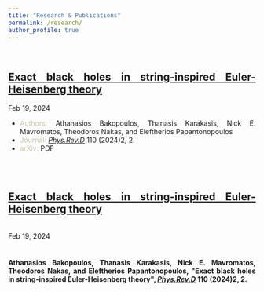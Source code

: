 ```yaml
---
title: "Research & Publications"
permalink: /research/
author_profile: true
---
```


<br>

<!-- For proper citations, refer [INSPIRE-HEP](https://inspirehep.net/authors/1613452?ui-citation-summary=true)
<br>
<br> -->

<div align="justify">

<h2><a href="https://arxiv.org/abs/2402.12459">Exact black holes in string-inspired Euler-Heisenberg theory</a></h2>
<i class="fa fa-fw fa-calendar"></i> Feb 19, 2024
<br> 
<ul>
  <li><span style="color:#c9c2a7;">Authors:</span> Athanasios Bakopoulos, Thanasis Karakasis, Nick E. Mavromatos, Theodoros Nakas, and Eleftherios Papantonopoulos</li>
  <li><span style="color:#c9c2a7;">Journal:</span> <i><u>Phys.Rev.D</u></i> 110 (2024)2, 2. </li>
  <li><span style="color:#c9c2a7;">arXiv:</span> PDF </li>
</ul>

</div>

<BR>
<br>

<div align="justify">

<a href="https://arxiv.org/abs/2402.12459"><h2><b>Exact black holes in string-inspired Euler-Heisenberg theory</b></h2></a>
<br> 
<i class="fa fa-fw fa-calendar"></i> Feb 19, 2024<br>
<br>
  <h4>Athanasios Bakopoulos, Thanasis Karakasis, Nick E. Mavromatos, <b>Theodoros Nakas</b>, and Eleftherios Papantonopoulos, "Exact black holes in string-inspired Euler-Heisenberg theory", <i><u>Phys.Rev.D</u></i> 110 (2024)2, 2.</h4>

</div>
